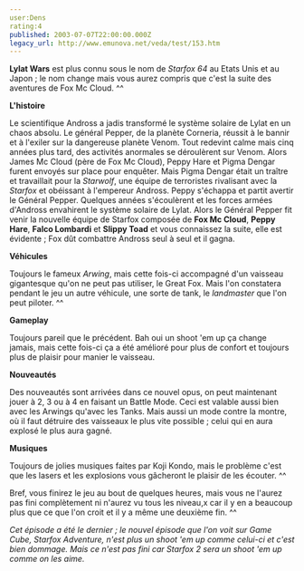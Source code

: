```yaml
---
user:Dens
rating:4
published: 2003-07-07T22:00:00.000Z
legacy_url: http://www.emunova.net/veda/test/153.htm
---
```

**Lylat Wars** est plus connu sous le nom de _Starfox 64_ au Etats Unis et au Japon ; le nom change mais vous aurez compris que c'est la suite des aventures de Fox Mc Cloud. ^^  

  

**L'histoire**  

Le scientifique Andross a jadis transformé le système solaire de Lylat en un chaos absolu. Le général Pepper, de la planète Corneria, réussit à le bannir et à l'exiler sur la dangereuse planète Venom. Tout redevint calme mais cinq années plus tard, des activités anormales se déroulèrent sur Venom. Alors James Mc Cloud (père de Fox Mc Cloud), Peppy Hare et Pigma Dengar furent envoyés sur place pour enquêter. Mais Pigma Dengar était un traître et travaillait pour la _Starwolf_, une équipe de terroristes rivalisant avec la _Starfox_ et obéissant à l'empereur Andross. Peppy s'échappa et partit avertir le Général Pepper. Quelques années s'écoulèrent et les forces armées d'Andross envahirent le système solaire de Lylat. Alors le Général Pepper fit venir la nouvelle équipe de Starfox composée de **Fox Mc Cloud**, **Peppy Hare**, **Falco Lombardi** et **Slippy Toad** et vous connaissez la suite, elle est évidente ; Fox dût combattre Andross seul à seul et il gagna.  

  

**Véhicules**  

Toujours le fameux _Arwing_, mais cette fois-ci accompagné d'un vaisseau gigantesque qu'on ne peut pas utiliser, le Great Fox. Mais l'on constatera pendant le jeu un autre véhicule, une sorte de tank, le _landmaster_ que l'on peut piloter. ^^  

  

**Gameplay**  

Toujours pareil que le précédent. Bah oui un shoot 'em up ça change jamais, mais cette fois-ci ça a été amélioré pour plus de confort et toujours plus de plaisir pour manier le vaisseau.  

  

**Nouveautés**  

Des nouveautés sont arrivées dans ce nouvel opus, on peut maintenant jouer à 2, 3 ou à 4 en faisant un Battle Mode. Ceci est valable aussi bien avec les Arwings qu'avec les Tanks. Mais aussi un mode contre la montre, où il faut détruire des vaisseaux le plus vite possible ; celui qui en aura explosé le plus aura gagné.  

  

**Musiques**  

Toujours de jolies musiques faites par Koji Kondo, mais le problème c'est que les lasers et les explosions vous gâcheront le plaisir de les écouter. ^^  

  

Bref, vous finirez le jeu au bout de quelques heures, mais vous ne l'aurez pas fini complètement ni n'aurez vu tous les niveau,x car il y en a beaucoup plus que ce que l'on croit et il y a même une deuxième fin. ^^  

  

_Cet épisode a été le dernier ; le nouvel épisode que l'on voit sur Game Cube, Starfox Adventure, n'est plus un shoot 'em up comme celui-ci et c'est bien dommage. Mais ce n'est pas fini car Starfox 2 sera un shoot 'em up comme on les aime._